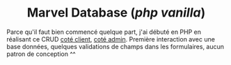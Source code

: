 # <center>Marvel Database (*php vanilla*)<center>
Parce qu'il faut bien commencé quelque part, j'ai débuté en PHP en réalisant ce CRUD [coté client](http://nanookpandora.com/marvel_db/), [coté admin](nanookpandora.com/marvel_admin/admin.php).
Première interaction avec une base données, quelques validations de champs dans les formulaires, aucun patron de conception ^^ 
